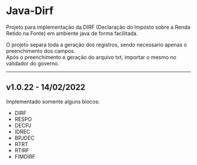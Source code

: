 # Java-Dirf
Projeto para implementação da DIRF (Declaração do Imposto sobre a Renda Retido na Fonte) em ambiente java de forma facilitada.

O projeto separa toda a geração dos registros, sendo necessario apenas o preenchimento dos campos.<br>
Após o preenchimento e geração do arquivo txt, importar o mesmo no validador do governo.
________________________________________________________________________________________________

## v1.0.22 - 14/02/2022
Implementado somente alguns blocos:
<br> 
- DIRF
- RESPO
- DECPJ
- IDREC
- BPJDEC
- RTRT
- RTIRF
- FIMDIRF
